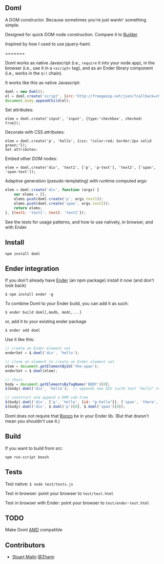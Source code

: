 Doml
------
A DOM constructor. Because sometimes you're just wantn' something simple.

Designed for quick DOM node construction. Compare it to [Builder](https://github.com/syntacticx/builder)

Inspired by how I used to use jquery-haml.

=======

Doml works as native Javascript (i.e., <code>require</code> it into your node app), in the browser (i.e., use it in a <code>&lt;script&gt;</code> tag), and as an Ender library component (i.e., works in the <code>$()</code> chain).

It works like this as native Javascript:

``` js
doml = new Doml();
el = doml.create('script', {src:'http://freegeoip.net/json/?callback=cb'});
document.body.appendChild(el);
```

Set attributes:
``` 
elem = doml.create('input', 'input', {type:'checkbox', checked: true});
```

Decorate with CSS attributes:
``` 
elem = doml.create('p', 'hello', {css: "color:red; border:2px solid green;"});
Set attributes:
``` 

Embed other DOM nodes:
``` 
elem = doml.create('div', 'text1', ['p', 'p-text'], 'text2', ['span', 'span-text']);
```

Adaptive generation (pseudo-templating) with runtime computed args:

``` js
elem = doml.create('div', function (args) {
	var elems = [];
	elems.push(doml.create('p', args.text1));
	elems.push(doml.create('span', args.text2));
	return elems;
}, {text1: 'text1', text2: 'text2'});
```

See the tests for usage patterns, and how to use natively, in browser, and with Ender.

Install
-----
    npm install doml


Ender integration
-----
If you don't already have [Ender](http://ender.no.de) (an npm package) install it now (and don't look back)

    $ npm install ender -g

To combine Doml to your Ender build, you can add it as such:

	$ ender build doml[,modb, modc,...]

or, add it to your existing ender package

    $ ender add doml

Use it like this:

``` js
// create an Ender element set
enderSet = $.doml('div', 'hello');

// clone an element to create an Ender element set
elem = document.getElementById('the-span');
enderSet = $.doml(elem);

// chain
body = document.getElementsByTagName('BODY')[0];
$(body).doml('div', 'hello');  // appends new DIV (with text "hello" to BODY)

// construct and append a DOM sub-tree
$(body).doml('div', ['p', 'hello', {id: "p-hello"}], ['span', 'there', {css: "color:red;"}]);
$(body).doml('div', $.doml('p')[0], $.doml('span')[0]);
```

Doml does not require that [Bonzo](https://github.com/ded/bonzo) be in your Ender lib.
(But that doesn't mean you shouldn't use it.)


Build
-----
If you want to build from src:

    npm run-script boosh

Tests
-----

Test native: <code>$ node test/tests.js</code>

Test in browser: point your browser to <code>test/test.html</code>

Test in browser with Ender: point your browser to <code>test/ender-test.html</code>


TODO
-----
Make Doml [AMD](http://wiki.commonjs.org/wiki/Modules/AsynchronousDefinition) compatible


Contributors
-----

   * [Stuart Malin](https://github.com/zhami/doml/commits/master?author=zhami) [@Zhami](http://twitter.com/#!/zhami)
